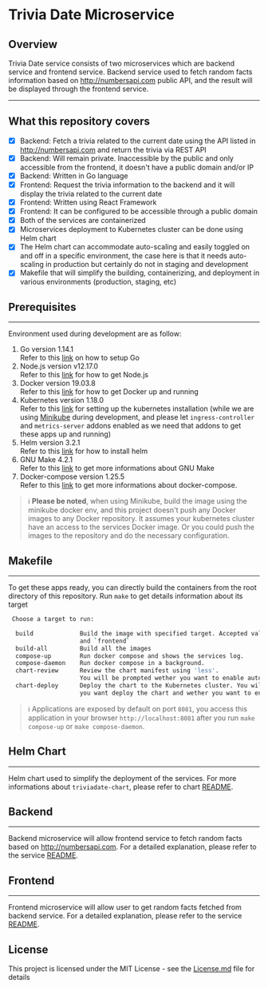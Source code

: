 # Trivia Date Microservice

## Overview
Trivia Date service consists of two microservices which are backend service and frontend service. Backend service used to fetch random facts information based on http://numbersapi.com public API, and the result will be displayed through the frontend service.

---

## What this repository covers
- [x] Backend: Fetch a trivia related to the current date using the API listed in http://numbersapi.com and return the trivia via REST API
- [x] Backend: Will remain private. Inaccessible by the public and only accessible from the frontend, it doesn't have a public domain and/or IP
- [x] Backend: Written in Go language
- [x] Frontend: Request the trivia information to the backend and it will display the trivia related to the current date
- [x] Frontend: Written using React Framework
- [x] Frontend: It can be configured to be accessible through a public domain
- [x] Both of the services are containerized
- [x] Microservices deployment to Kubernetes cluster can be done using Helm chart
- [x] The Helm chart can accommodate auto-scaling and easily toggled on and off in a specific environment, the case here is that it needs auto-scaling in production but certainly do not in staging and development
- [x] Makefile that will simplify the building, containerizing, and deployment in various environments (production, staging, etc)

## Prerequisites
---
Environment used during development are as follow:
1. Go version 1.14.1</br>
   Refer to this [link](https://golang.org/doc/install) on how to setup Go
2. Node.js version v12.17.0</br>
   Refer to this [link](https://nodejs.org/en/download/) for how to get Node.js
3. Docker version 19.03.8</br>
   Refer to this [link](https://docs.docker.com/engine/install/) for how to get Docker up and running
4. Kubernetes version 1.18.0</br>
   Refer to this [link](https://kubernetes.io/docs/setup/) for setting up the kubernetes installation (while we are using [Minikube](https://kubernetes.io/docs/tasks/tools/install-minikube/) during development, and please let `ingress-controller` and `metrics-server` addons enabled as we need that addons to get these apps up and running)
5. Helm version 3.2.1</br>
   Refer to this [link](https://helm.sh/docs/intro/install/) for how to install helm
6. GNU Make 4.2.1</br>
   Refer to this [link](https://www.gnu.org/software/make/) to get more informations about GNU Make
7. Docker-compose version 1.25.5</br>
   Refer to this [link](https://docs.docker.com/compose/install/) to get more informations about docker-compose.

> ℹ️ **Please be noted**, when using Minikube, build the image using the minikube docker env, and this project doesn't push any Docker images to any Docker repository. It assumes your kubernetes cluster have an access to the services Docker image. Or you could push the images to the repository and do the necessary configuration.

## Makefile
---
To get these apps ready, you can directly build the containers from the root directory of this repository.
Run `make` to get details information about its target
```bash
 Choose a target to run:

  build             Build the image with specified target. Accepted value `backend`
                    and `frontend`
  build-all         Build all the images
  compose-up        Run docker compose and shows the services log.
  compose-daemon    Run docker compose in a background.
  chart-review      Review the chart manifest using 'less'.
                    You will be prompted wether you want to enable auto scale or not
  chart-deploy      Deploy the chart to the Kubernetes cluster. You will be prompted where
                    you want deploy the chart and wether you want to enable auto scale or not

```

> ℹ️ Applications are exposed by default on port `8081`, you access this application in your browser `http://localhost:8081` after you run `make compose-up` or `make compose-daemon`.

## Helm Chart
---
Helm chart used to simplify the deployment of the services. For more informations about `triviadate-chart`, please refer to chart [README](https://github.com/ermusthofa/randomname/blob/numbersapi/triviadate-chart/README.md).

## Backend
---
Backend microservice will allow frontend service to fetch random facts based on http://numbersapi.com. For a detailed explanation, please refer to the service [README](https://github.com/ermusthofa/randomname/blob/numbersapi/backend/README.md).

## Frontend
---
Frontend microservice will allow user to get random facts fetched from backend service. For a detailed explanation, please refer to the service [README](https://github.com/ermusthofa/randomname/blob/numbersapi/frontend/README.md).

## License
This project is licensed under the MIT License - see the [License.md](https://github.com/ermusthofa/randomname/blob/numbersapi/LICENSE) file for details